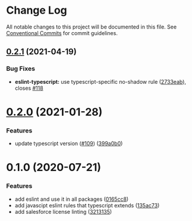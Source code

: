 # Change Log

All notable changes to this project will be documented in this file.
See [Conventional Commits](https://conventionalcommits.org) for commit guidelines.

## [0.2.1](https://github.com/forcedotcom/sfdx-dev-packages/compare/eslint-config-salesforce-typescript@0.2.0...eslint-config-salesforce-typescript@0.2.1) (2021-04-19)


### Bug Fixes

* **eslint-typescript:** use typescript-specific no-shadow rule ([2733eab](https://github.com/forcedotcom/sfdx-dev-packages/commit/2733eab865b314a824131c1b1300c7cf04626e35)), closes [#118](https://github.com/forcedotcom/sfdx-dev-packages/issues/118)





# [0.2.0](https://github.com/forcedotcom/sfdx-dev-packages/compare/eslint-config-salesforce-typescript@0.1.0...eslint-config-salesforce-typescript@0.2.0) (2021-01-28)


### Features

* update typescript version ([#109](https://github.com/forcedotcom/sfdx-dev-packages/issues/109)) ([399a0b0](https://github.com/forcedotcom/sfdx-dev-packages/commit/399a0b03aa831f25511bb3391702c10dc5c4a488))





# 0.1.0 (2020-07-21)


### Features

* add eslint and use it in all packages ([0165cc8](https://github.com/forcedotcom/sfdx-dev-packages/commit/0165cc8853079c7f987dddfb60ced3efb00deea0))
* add javascipt eslint rules that typescript extends ([135ac73](https://github.com/forcedotcom/sfdx-dev-packages/commit/135ac73b8c513d8950ac69373349361d9f600a8c))
* add salesforce license linting ([3213135](https://github.com/forcedotcom/sfdx-dev-packages/commit/3213135f34956335ef2c123ec680c2de2bc7f10f))
